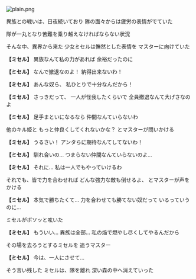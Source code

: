 
![plain.png](../images/backgrounds/plain.png)

異族との戦いは、日夜続いており
隊の面々からは疲労の表情がでていた

隊が一丸となり苦難を乗り越えなければならない状況

そんな中、異界から来た
少女ミセルは憮然とした表情を
マスターに向けていた

**【ミセル】**
異族なんて私の力があれば
余裕だったのに

**【ミセル】**
なんで撤退なのよ！
納得出来ないわ！

**【ミセル】**
あんな奴ら、
私ひとりで十分なんだから！

**【ミセル】**
さっきだって、
一人が怪我したくらいで
全員撤退なんて大げさなのよ

**【ミセル】**
足手まといになるなら
仲間なんていらないわ

他のキル姫と
もっと仲良くしてくれないかな？
とマスターが問いかける

**【ミセル】**
うるさい！
アンタらに期待なんてしてないわ！

**【ミセル】**
馴れ合いの…
つまらない仲間なんていらないのよ…

**【ミセル】**
それに…
私は一人でもやっていけるわ

それでも、皆で力を合わせれば
どんな強力な敵も倒せるよ、
とマスターが声をかける

**【ミセル】**
本気で勝ちたくて…
力を合わせても勝てない奴だって
いるっていうのに…

ミセルがボソッと呟いた

**【ミセル】**
もういい…
異族は全部…
私の焔で燃やし尽くしてやるんだから

その場を去ろうとするミセルを
追うマスター

**【ミセル】**
今は、一人にさせて…

そう言い残した
ミセルは、隊を離れ
深い森の中へ消えていった